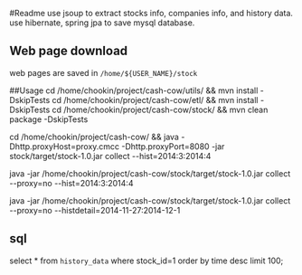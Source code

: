 #Readme
use jsoup to extract stocks info, companies info, and history data.
use hibernate, spring jpa to save mysql database.

## Web page download
web pages are saved in `/home/${USER_NAME}/stock`

##Usage
cd /home/chookin/project/cash-cow/utils/ && mvn install -DskipTests
cd /home/chookin/project/cash-cow/etl/ && mvn install -DskipTests
cd /home/chookin/project/cash-cow/stock/ && mvn clean package -DskipTests

cd /home/chookin/project/cash-cow/ && java -Dhttp.proxyHost=proxy.cmcc  -Dhttp.proxyPort=8080 -jar stock/target/stock-1.0.jar collect --hist=2014:3:2014:4

java -jar /home/chookin/project/cash-cow/stock/target/stock-1.0.jar collect --proxy=no --hist=2014:3:2014:4

java -jar /home/chookin/project/cash-cow/stock/target/stock-1.0.jar collect --proxy=no --histdetail=2014-11-27:2014-12-1

## sql
select * from `history_data` where stock_id=1 order by time desc limit 100;